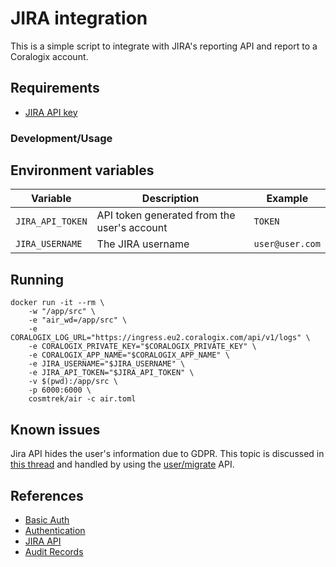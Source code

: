 # JIRA integration

This is a simple script to integrate with JIRA's reporting API and report to a Coralogix account.

## Requirements

- [JIRA API key](https://id.atlassian.com/manage-profile/security/api-tokens)

### Development/Usage

## Environment variables

| Variable | Description                                 | Example         |
|----------|---------------------------------------------|-----------------|
 | `JIRA_API_TOKEN` | API token generated from the user's account | `TOKEN`         |
 | `JIRA_USERNAME` | The JIRA username                           | `user@user.com` |

## Running

```
docker run -it --rm \
    -w "/app/src" \
    -e "air_wd=/app/src" \
    -e CORALOGIX_LOG_URL="https://ingress.eu2.coralogix.com/api/v1/logs" \
    -e CORALOGIX_PRIVATE_KEY="$CORALOGIX_PRIVATE_KEY" \
    -e CORALOGIX_APP_NAME="$CORALOGIX_APP_NAME" \
    -e JIRA_USERNAME="$JIRA_USERNAME" \
    -e JIRA_API_TOKEN="$JIRA_API_TOKEN" \
    -v $(pwd):/app/src \
    -p 6000:6000 \
    cosmtrek/air -c air.toml
```

## Known issues

Jira API hides the user's information due to GDPR. This topic is discussed in [this thread](https://jira.atlassian.com/browse/JRACLOUD-77455) and handled by using the [user/migrate](https://developer.atlassian.com/cloud/jira/platform/rest/v3/api-group-users/#api-rest-api-3-user-bulk-migration-get) API.

## References

- [Basic Auth](https://developer.atlassian.com/cloud/jira/platform/basic-auth-for-rest-apis/)
- [Authentication](https://developer.atlassian.com/cloud/jira/platform/rest/v3/intro/#authentication)
- [JIRA API](https://developer.atlassian.com/cloud/jira/platform/rest/v3/intro/)
- [Audit Records](https://developer.atlassian.com/cloud/jira/platform/rest/v3/api-group-audit-records/#api-rest-api-3-auditing-record-get)
